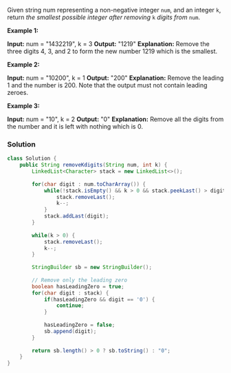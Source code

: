 Given string num representing a non-negative integer `num`, and an integer `k`, return _the smallest possible integer after removing_ `k` _digits from_ `num`.

**Example 1:**

**Input:** num = "1432219", k = 3
**Output:** "1219"
**Explanation:** Remove the three digits 4, 3, and 2 to form the new number 1219 which is the smallest.

**Example 2:**

**Input:** num = "10200", k = 1
**Output:** "200"
**Explanation:** Remove the leading 1 and the number is 200. Note that the output must not contain leading zeroes.

**Example 3:**

**Input:** num = "10", k = 2
**Output:** "0"
**Explanation:** Remove all the digits from the number and it is left with nothing which is 0.

### Solution

```java
class Solution {
    public String removeKdigits(String num, int k) {
        LinkedList<Character> stack = new LinkedList<>();
        
        for(char digit : num.toCharArray()) {
            while(!stack.isEmpty() && k > 0 && stack.peekLast() > digit) {
                stack.removeLast();
                k--;
            }
            stack.addLast(digit);
        }
        
        while(k > 0) {
            stack.removeLast();
            k--;
        }
        
        StringBuilder sb = new StringBuilder();
        
        // Remove only the leading zero
        boolean hasLeadingZero = true;
        for(char digit : stack) {
            if(hasLeadingZero && digit == '0') {
                continue;
            }
            
            hasLeadingZero = false;
            sb.append(digit);
        }
        
        return sb.length() > 0 ? sb.toString() : "0";
    }
}
```


